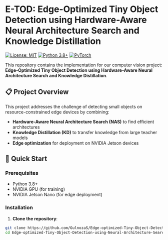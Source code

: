 # E-TOD: Edge-Optimized Tiny Object Detection using Hardware-Aware Neural Architecture Search and Knowledge Distillation

[![License: MIT](https://img.shields.io/badge/License-MIT-yellow.svg)](https://opensource.org/licenses/MIT)
[![Python 3.8+](https://img.shields.io/badge/Python-3.8%2B-blue.svg)](https://www.python.org/)
[![PyTorch](https://img.shields.io/badge/PyTorch-2.0%2B-red.svg)](https://pytorch.org/)

This repository contains the implementation for our computer vision project: **Edge-Optimized Tiny Object Detection using Hardware-Aware Neural Architecture Search and Knowledge Distillation**.

## 📋 Project Overview

This project addresses the challenge of detecting small objects on resource-constrained edge devices by combining:
- **Hardware-Aware Neural Architecture Search (NAS)** to find efficient architectures
- **Knowledge Distillation (KD)** to transfer knowledge from large teacher models
- **Edge optimization** for deployment on NVIDIA Jetson devices

## 🚀 Quick Start

### Prerequisites

- Python 3.8+
- NVIDIA GPU (for training)
- NVIDIA Jetson Nano (for edge deployment)

### Installation

1. **Clone the repository**:
```bash
git clone https://github.com/GulnozaS/Edge-optimized-Tiny-Object-Detection-using-Neural-Architecture-Search-and-Knowledge-Distillation.git
cd Edge-optimized-Tiny-Object-Detection-using-Neural-Architecture-Search-and-Knowledge-Distillation
